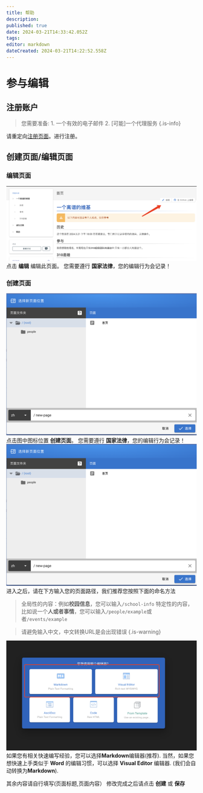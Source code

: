 ```yaml
---
title: 帮助
description: 
published: true
date: 2024-03-21T14:33:42.052Z
tags: 
editor: markdown
dateCreated: 2024-03-21T14:22:52.558Z
---
```


# 参与编辑
## 注册账户
> 您需要准备:
	1. 一个有效的电子邮件
	2. [可能]一个代理服务
{.is-info}

请重定向[注册页面](/register)。进行注册。

## 创建页面/编辑页面
### 编辑页面
![image.png](/image.png)
点击 **编辑** 编辑此页面。 
您需要遵行 **国家法律**，您的编辑行为会记录！
### 创建页面
![image.png](/screenshot/image.png)
点击图中图标位置 **创建页面**。
您需要遵行 **国家法律**，您的编辑行为会记录！
![image.png](/screenshot/0321/image.png)
进入之后，请在下方输入您的页面路径，我们推荐您按照下面的命名方法
> 全局性的内容：例如**校园信息**，您可以输入`/school-info`
特定性的内容，比如说一个**人或者事情**，您可以输入`/people/example`或者`/events/example`

> 请避免输入中文，中文转换URL是会出现错误
{.is-warning}

![image.png](/screenshot/0321/2230/image.png)
如果您有相关快速编写经验，您可以选择**Markdown**编辑器(推荐).
当然，如果您想快速上手类似于 **Word** 的编辑习惯，可以选择 **Visual Editor** 编辑器. (我们会自动转换为**Markdown**).

其余内容请自行填写(页面标题,页面内容） 修改完成之后请点击 **创建** 或 **保存**





